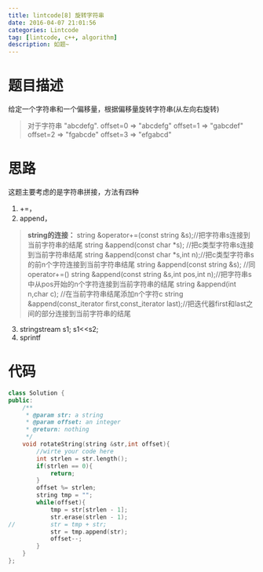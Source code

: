 ```yaml
---
title: lintcode[8] 旋转字符串
date: 2016-04-07 21:01:56
categories: Lintcode
tag: [lintcode, c++, algorithm]
description: 如题~
---
```

# 题目描述
给定一个字符串和一个偏移量，根据偏移量旋转字符串(从左向右旋转)

> 对于字符串 "abcdefg".
> offset=0 => "abcdefg"
> offset=1 => "gabcdef"
> offset=2 => "fgabcde"
> offset=3 => "efgabcd"

# 思路
这题主要考虑的是字符串拼接，方法有四种
1. +=， 
2. append，
> **string的连接：**
> string &operator+=(const string &amp;s);//把字符串s连接到当前字符串的结尾 
> string &amp;append(const char *s);            //把c类型字符串s连接到当前字符串结尾
> string &amp;append(const char *s,int n);//把c类型字符串s的前n个字符连接到当前字符串结尾
> string &amp;append(const string &amp;s);    //同operator+=()
> string &amp;append(const string &amp;s,int pos,int n);//把字符串s中从pos开始的n个字符连接到当前字符串的结尾
> string &amp;append(int n,char c);        //在当前字符串结尾添加n个字符c
> string &amp;append(const_iterator first,const_iterator last);//把迭代器first和last之间的部分连接到当前字符串的结尾

3.  stringstream s1; s1&lt;&lt;s2;
4.  sprintf

# 代码

```c++
class Solution {
public:
    /**
     * @param str: a string
     * @param offset: an integer
     * @return: nothing
     */
    void rotateString(string &str,int offset){
        //wirte your code here
        int strlen = str.length();
        if(strlen == 0){
            return;
        }
        offset %= strlen;
        string tmp = "";
        while(offset){
            tmp = str[strlen - 1];
            str.erase(strlen - 1);
//          str = tmp + str;
            str = tmp.append(str);
            offset--;
        } 
    }
};

```
